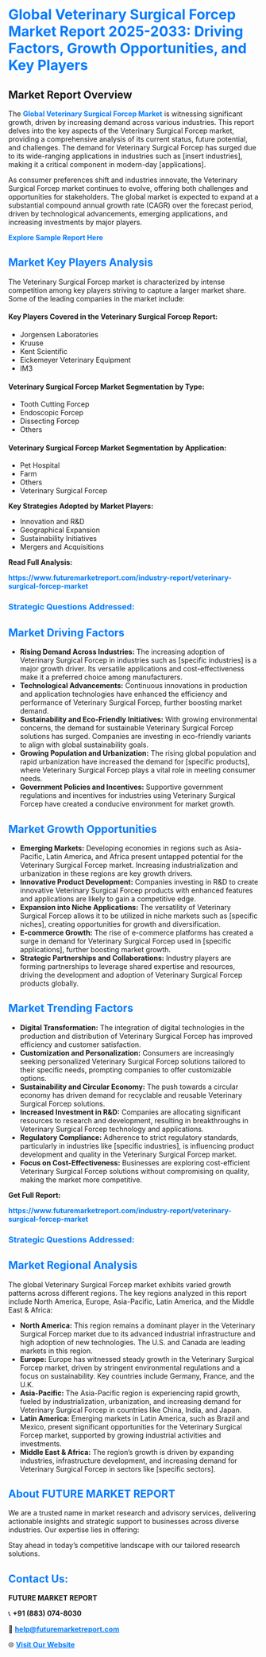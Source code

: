 <h1 style="color: #007BFF;">Global Veterinary Surgical Forcep Market Report 2025-2033: Driving Factors, Growth Opportunities, and Key Players</h1>

<section id="overview">
<h2>Market Report Overview</h2>
<p>The <a href="https://www.futuremarketreport.com/industry-report/veterinary-surgical-forcep-market" style="color: #007BFF; text-decoration: none;"><strong>Global Veterinary Surgical Forcep Market</strong></a> is witnessing significant growth, driven by increasing demand across various industries. This report delves into the key aspects of the Veterinary Surgical Forcep market, providing a comprehensive analysis of its current status, future potential, and challenges. The demand for Veterinary Surgical Forcep has surged due to its wide-ranging applications in industries such as [insert industries], making it a critical component in modern-day [applications].</p>
<p>As consumer preferences shift and industries innovate, the Veterinary Surgical Forcep market continues to evolve, offering both challenges and opportunities for stakeholders. The global market is expected to expand at a substantial compound annual growth rate (CAGR) over the forecast period, driven by technological advancements, emerging applications, and increasing investments by major players.</p>
</section>

<section id="overview">
<p><a href="https://www.futuremarketreport.com/request-sample/reportId=123650" style="color: #007BFF; text-decoration: none;"><strong>Explore Sample Report Here</strong></a></p>
</section>

<section id="key-players">
<h2 style="color: #007BFF;">Market Key Players Analysis</h2>
<p>The Veterinary Surgical Forcep market is characterized by intense competition among key players striving to capture a larger market share. Some of the leading companies in the market include:</p>
<h4>Key Players Covered in the Veterinary Surgical Forcep Report:</h4>
<ul><li>Jorgensen Laboratories</li><li>Kruuse</li><li>Kent Scientific</li><li>Eickemeyer Veterinary Equipment</li><li>IM3</li></ul>
<h4>Veterinary Surgical Forcep Market Segmentation by Type:</h4>
<ul><li>Tooth Cutting Forcep</li><li>Endoscopic Forcep</li><li>Dissecting Forcep</li><li>Others</li></ul>

<h4>Veterinary Surgical Forcep Market Segmentation by Application:</h4>
<ul><li>Pet Hospital</li><li>Farm</li><li>Others</li><li>Veterinary Surgical Forcep</li></ul>
<p><strong>Key Strategies Adopted by Market Players:</strong></p>
<ul>
<li>Innovation and R&D</li>
<li>Geographical Expansion</li>
<li>Sustainability Initiatives</li>
<li>Mergers and Acquisitions</li>
</ul>
</section>

<section>
<p><strong>Read Full Analysis: </strong></p><a href="https://www.futuremarketreport.com/industry-report/veterinary-surgical-forcep-market" style="color: #007BFF; text-decoration: none;"><strong>https://www.futuremarketreport.com/industry-report/veterinary-surgical-forcep-market</strong></a>
<h3 style="color: #007BFF;">Strategic Questions Addressed:</h3>
</section>

<section id="driving-factors">
<h2 style="color: #007BFF;">Market Driving Factors</h2>
<ul>
<li><strong>Rising Demand Across Industries:</strong> The increasing adoption of Veterinary Surgical Forcep in industries such as [specific industries] is a major growth driver. Its versatile applications and cost-effectiveness make it a preferred choice among manufacturers.</li>
<li><strong>Technological Advancements:</strong> Continuous innovations in production and application technologies have enhanced the efficiency and performance of Veterinary Surgical Forcep, further boosting market demand.</li>
<li><strong>Sustainability and Eco-Friendly Initiatives:</strong> With growing environmental concerns, the demand for sustainable Veterinary Surgical Forcep solutions has surged. Companies are investing in eco-friendly variants to align with global sustainability goals.</li>
<li><strong>Growing Population and Urbanization:</strong> The rising global population and rapid urbanization have increased the demand for [specific products], where Veterinary Surgical Forcep plays a vital role in meeting consumer needs.</li>
<li><strong>Government Policies and Incentives:</strong> Supportive government regulations and incentives for industries using Veterinary Surgical Forcep have created a conducive environment for market growth.</li>
</ul>
</section>

<section id="growth-opportunities">
<h2 style="color: #007BFF;">Market Growth Opportunities</h2>
<ul>
<li><strong>Emerging Markets:</strong> Developing economies in regions such as Asia-Pacific, Latin America, and Africa present untapped potential for the Veterinary Surgical Forcep market. Increasing industrialization and urbanization in these regions are key growth drivers.</li>
<li><strong>Innovative Product Development:</strong> Companies investing in R&D to create innovative Veterinary Surgical Forcep products with enhanced features and applications are likely to gain a competitive edge.</li>
<li><strong>Expansion into Niche Applications:</strong> The versatility of Veterinary Surgical Forcep allows it to be utilized in niche markets such as [specific niches], creating opportunities for growth and diversification.</li>
<li><strong>E-commerce Growth:</strong> The rise of e-commerce platforms has created a surge in demand for Veterinary Surgical Forcep used in [specific applications], further boosting market growth.</li>
<li><strong>Strategic Partnerships and Collaborations:</strong> Industry players are forming partnerships to leverage shared expertise and resources, driving the development and adoption of Veterinary Surgical Forcep products globally.</li>
</ul>
</section>

<section id="trending-factors">
<h2 style="color: #007BFF;">Market Trending Factors</h2>
<ul>
<li><strong>Digital Transformation:</strong> The integration of digital technologies in the production and distribution of Veterinary Surgical Forcep has improved efficiency and customer satisfaction.</li>
<li><strong>Customization and Personalization:</strong> Consumers are increasingly seeking personalized Veterinary Surgical Forcep solutions tailored to their specific needs, prompting companies to offer customizable options.</li>
<li><strong>Sustainability and Circular Economy:</strong> The push towards a circular economy has driven demand for recyclable and reusable Veterinary Surgical Forcep solutions.</li>
<li><strong>Increased Investment in R&D:</strong> Companies are allocating significant resources to research and development, resulting in breakthroughs in Veterinary Surgical Forcep technology and applications.</li>
<li><strong>Regulatory Compliance:</strong> Adherence to strict regulatory standards, particularly in industries like [specific industries], is influencing product development and quality in the Veterinary Surgical Forcep market.</li>
<li><strong>Focus on Cost-Effectiveness:</strong> Businesses are exploring cost-efficient Veterinary Surgical Forcep solutions without compromising on quality, making the market more competitive.</li>
</ul>
</section>

<section>
<p><strong>Get Full Report: </strong></p><a href="https://www.futuremarketreport.com/industry-report/veterinary-surgical-forcep-market" style="color: #007BFF; text-decoration: none;"><strong>https://www.futuremarketreport.com/industry-report/veterinary-surgical-forcep-market</strong></a>
<h3 style="color: #007BFF;">Strategic Questions Addressed:</h3>
</section>


<section id="regional-analysis">
<h2 style="color: #007BFF;">Market Regional Analysis</h2>
<p>The global Veterinary Surgical Forcep market exhibits varied growth patterns across different regions. The key regions analyzed in this report include North America, Europe, Asia-Pacific, Latin America, and the Middle East & Africa:</p>
<ul>
<li><strong>North America:</strong> This region remains a dominant player in the Veterinary Surgical Forcep market due to its advanced industrial infrastructure and high adoption of new technologies. The U.S. and Canada are leading markets in this region.</li>
<li><strong>Europe:</strong> Europe has witnessed steady growth in the Veterinary Surgical Forcep market, driven by stringent environmental regulations and a focus on sustainability. Key countries include Germany, France, and the U.K.</li>
<li><strong>Asia-Pacific:</strong> The Asia-Pacific region is experiencing rapid growth, fueled by industrialization, urbanization, and increasing demand for Veterinary Surgical Forcep in countries like China, India, and Japan.</li>
<li><strong>Latin America:</strong> Emerging markets in Latin America, such as Brazil and Mexico, present significant opportunities for the Veterinary Surgical Forcep market, supported by growing industrial activities and investments.</li>
<li><strong>Middle East & Africa:</strong> The region’s growth is driven by expanding industries, infrastructure development, and increasing demand for Veterinary Surgical Forcep in sectors like [specific sectors].</li>
</ul>
</section>

<footer>
<h2 style="color: #007BFF;">About FUTURE MARKET REPORT</h2>
<p>We are a trusted name in market research and advisory services, delivering actionable insights and strategic support to businesses across diverse industries. Our expertise lies in offering:</p>

<p>Stay ahead in today’s competitive landscape with our tailored research solutions.</p>

<h2 style="color: #007BFF;">Contact Us:</h2>
<p><strong>FUTURE MARKET REPORT</strong></p>
<p>📞 <strong>+91 (883) 074-8030</strong></p>
<p>📧 <strong><a href="mailto:help@futuremarketreport.com" style="color: #007BFF;">help@futuremarketreport.com</a></strong></p>
<p>🌐 <strong><a href="https://www.futuremarketreport.com/" style="color: #007BFF;">Visit Our Website</a></strong></p>
</footer>